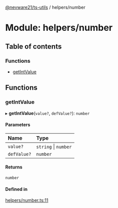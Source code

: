 [@nevware21/ts-utils](../README.md) / helpers/number

# Module: helpers/number

## Table of contents

### Functions

- [getIntValue](helpers_number.md#getintvalue)

## Functions

### getIntValue

▸ **getIntValue**(`value?`, `defValue?`): `number`

#### Parameters

| Name | Type |
| :------ | :------ |
| `value?` | `string` \| `number` |
| `defValue?` | `number` |

#### Returns

`number`

#### Defined in

[helpers/number.ts:11](https://github.com/nevware21/ts-utils/blob/9dde265/ts-utils/src/helpers/number.ts#L11)
